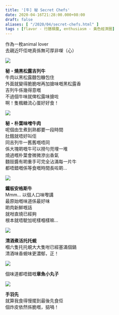```yaml
---
title: '[牛] 秘 Secret Chefs'
date: 2020-04-16T21:28:00.000+08:00
draft: false
aliases: [ "/2020/04/secret-chefs.html" ]
tags : [flavor - 行膳積腹, enthusiasm - 黃色經濟圈]
---
```


作為一枚animal lover  
去親近吓佢哋真係無可厚非㗎（心）  

![](/images/secretchefs.jpg)

**秘・燒黑松露吉列牛**  
牛肉以黑松露麵包糠包住  
外面就變得脆脆咁再加搶味嘅黑松露香  
吉列牛係幾得意嘅  
不過個牛味就俾松露味搶咗  
啊！隻楓糖流心蛋好好食！   

![](/images/secretchefs1.jpg)

**秘・朴葉味噌牛肉**  
呢個由生煮到熟都要一段時間  
肚餓就唔好叫佢  
同吉列牛一舊舊嘅唔同  
係大塊啲嘅牛可以撈勻兜埋一堆  
燒過嘅朴葉會微微滲出香氣  
麵豉醬有啲重手可完全沾滿每一片牛  
都唔錯嘅係等食嘅時間長咗啲...  

![](/images/secretchefs2.jpg)

**鐵板安格斯牛**  
Mmm... 以個人口味嚟講  
最原始嘅味道係最好味  
啲肉新鮮嘅話  
就咁直燒已經夠  
根本就唔駛加呢樣嗰樣嘛...  

![](/images/secretchefs3.jpg)

**清酒煮活托托蜆**  
嗰六隻托托蜆大大隻咁已經塞滿個鍋  
清酒味香蜆味更濃郁，正！  

![](/images/secretchefs4.jpg)

個味道都唔錯嘅**章魚小丸子**  

![](/images/secretchefs5.jpg)

**手羽先**  
就算我食得慢擺到最後先食佢  
個炸皮依然係脆嘅，掂喎！
